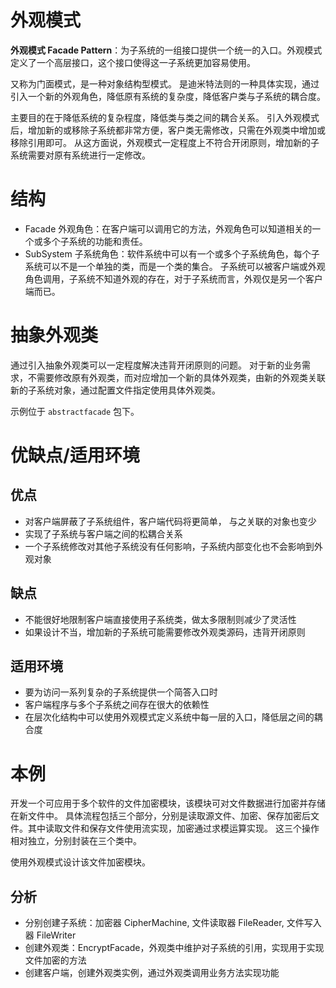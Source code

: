 # 外观模式

**外观模式 Facade Pattern**：为子系统的一组接口提供一个统一的入口。外观模式定义了一个高层接口，这个接口使得这一子系统更加容易使用。

又称为门面模式，是一种对象结构型模式。
是迪米特法则的一种具体实现，通过引入一个新的外观角色，降低原有系统的复杂度，降低客户类与子系统的耦合度。

主要目的在于降低系统的复杂程度，降低类与类之间的耦合关系。
引入外观模式后，增加新的或移除子系统都非常方便，客户类无需修改，只需在外观类中增加或移除引用即可。
从这方面说，外观模式一定程度上不符合开闭原则，增加新的子系统需要对原有系统进行一定修改。

# 结构

- Facade 外观角色：在客户端可以调用它的方法，外观角色可以知道相关的一个或多个子系统的功能和责任。
- SubSystem 子系统角色：软件系统中可以有一个或多个子系统角色，每个子系统可以不是一个单独的类，而是一个类的集合。
  子系统可以被客户端或外观角色调用，子系统不知道外观的存在，对于子系统而言，外观仅是另一个客户端而已。

# 抽象外观类

通过引入抽象外观类可以一定程度解决违背开闭原则的问题。
对于新的业务需求，不需要修改原有外观类，而对应增加一个新的具体外观类，由新的外观类关联新的子系统对象，通过配置文件指定使用具体外观类。

示例位于 `abstractfacade` 包下。

# 优缺点/适用环境

## 优点

- 对客户端屏蔽了子系统组件，客户端代码将更简单， 与之关联的对象也变少
- 实现了子系统与客户端之间的松耦合关系
- 一个子系统修改对其他子系统没有任何影响，子系统内部变化也不会影响到外观对象

## 缺点

- 不能很好地限制客户端直接使用子系统类，做太多限制则减少了灵活性
- 如果设计不当，增加新的子系统可能需要修改外观类源码，违背开闭原则

## 适用环境

- 要为访问一系列复杂的子系统提供一个简答入口时
- 客户端程序与多个子系统之间存在很大的依赖性
- 在层次化结构中可以使用外观模式定义系统中每一层的入口，降低层之间的耦合度

# 本例

开发一个可应用于多个软件的文件加密模块，该模块可对文件数据进行加密并存储在新文件中。
具体流程包括三个部分，分别是读取源文件、加密、保存加密后文件。其中读取文件和保存文件使用流实现，加密通过求模运算实现。
这三个操作相对独立，分别封装在三个类中。

使用外观模式设计该文件加密模块。

## 分析

- 分别创建子系统：加密器 CipherMachine, 文件读取器 FileReader, 文件写入器 FileWriter
- 创建外观类：EncryptFacade，外观类中维护对子系统的引用，实现用于实现文件加密的方法
- 创建客户端，创建外观类实例，通过外观类调用业务方法实现功能
